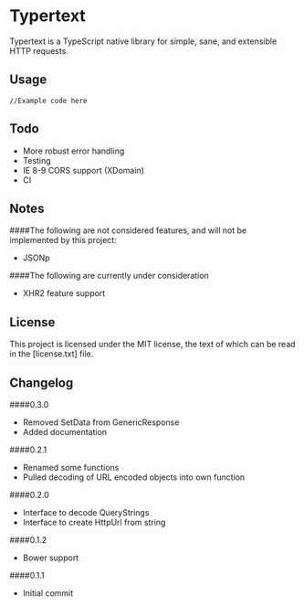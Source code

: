 Typertext
=========
Typertext is a TypeScript native library for simple, sane, and extensible HTTP requests.

Usage
-----
````
//Example code here
````

Todo
----
- More robust error handling
- Testing
- IE 8-9 CORS support (XDomain)
- CI

Notes
-----
####The following are not considered features, and will not be implemented by this project:
- JSONp

####The following are currently under consideration
- XHR2 feature support

License
-------
This project is licensed under the MIT license, the text of which can be read in the [license.txt] file.

Changelog
---------
####0.3.0
- Removed SetData from GenericResponse
- Added documentation

####0.2.1
- Renamed some functions
- Pulled decoding of URL encoded objects into own function

####0.2.0
- Interface to decode QueryStrings
- Interface to create HttpUrl from string

####0.1.2
- Bower support

####0.1.1
- Initial commit